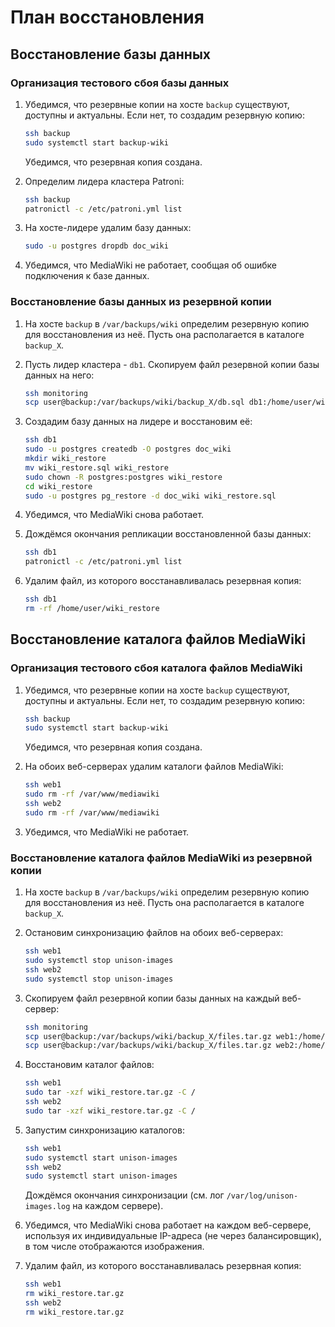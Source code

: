 # План восстановления

## Восстановление базы данных

### Организация тестового сбоя базы данных

1. Убедимся, что резервные копии на хосте `backup` существуют, доступны и актуальны. Если нет, то создадим резервную копию:

    ```sh
    ssh backup
    sudo systemctl start backup-wiki
    ```

    Убедимся, что резервная копия создана.

2. Определим лидера кластера Patroni:

    ```sh
    ssh backup
    patronictl -c /etc/patroni.yml list
    ```

3. На хосте-лидере удалим базу данных:

    ```sh
    sudo -u postgres dropdb doc_wiki
    ```

4. Убедимся, что MediaWiki не работает, сообщая об ошибке подключения к базе данных.

### Восстановление базы данных из резервной копии

1. На хосте `backup` в `/var/backups/wiki` определим резервную копию для восстановления из неё. Пусть она располагается в каталоге `backup_X`.

2. Пусть лидер кластера - `db1`. Скопируем файл резервной копии базы данных на него:

    ```sh
    ssh monitoring
    scp user@backup:/var/backups/wiki/backup_X/db.sql db1:/home/user/wiki_restore.sql
    ```

3. Создадим базу данных на лидере и восстановим её:

    ```sh
    ssh db1
    sudo -u postgres createdb -O postgres doc_wiki
    mkdir wiki_restore
    mv wiki_restore.sql wiki_restore
    sudo chown -R postgres:postgres wiki_restore
    cd wiki_restore
    sudo -u postgres pg_restore -d doc_wiki wiki_restore.sql
    ```

4. Убедимся, что MediaWiki снова работает.

5. Дождёмся окончания репликации восстановленной базы данных:

    ```sh
    ssh db1
    patronictl -c /etc/patroni.yml list
    ```

6. Удалим файл, из которого восстанавливалась резервная копия:

    ```sh
    ssh db1
    rm -rf /home/user/wiki_restore
    ```

## Восстановление каталога файлов MediaWiki

### Организация тестового сбоя каталога файлов MediaWiki

1. Убедимся, что резервные копии на хосте `backup` существуют, доступны и актуальны. Если нет, то создадим резервную копию:

    ```sh
    ssh backup
    sudo systemctl start backup-wiki
    ```

    Убедимся, что резервная копия создана.

2. На обоих веб-серверах удалим каталоги файлов MediaWiki:

    ```sh
    ssh web1
    sudo rm -rf /var/www/mediawiki
    ssh web2
    sudo rm -rf /var/www/mediawiki
    ```

3. Убедимся, что MediaWiki не работает.

### Восстановление каталога файлов MediaWiki из резервной копии

1. На хосте `backup` в `/var/backups/wiki` определим резервную копию для восстановления из неё. Пусть она располагается в каталоге `backup_X`.

2. Остановим синхронизацию файлов на обоих веб-серверах:

    ```sh
    ssh web1
    sudo systemctl stop unison-images
    ssh web2
    sudo systemctl stop unison-images
    ```

3. Скопируем файл резервной копии базы данных на каждый веб-сервер:

    ```sh
    ssh monitoring
    scp user@backup:/var/backups/wiki/backup_X/files.tar.gz web1:/home/user/wiki_restore.tar.gz
    scp user@backup:/var/backups/wiki/backup_X/files.tar.gz web2:/home/user/wiki_restore.tar.gz
    ```

4. Восстановим каталог файлов:

    ```sh
    ssh web1
    sudo tar -xzf wiki_restore.tar.gz -C /
    ssh web2
    sudo tar -xzf wiki_restore.tar.gz -C /
    ```

5. Запустим синхронизацию каталогов:

    ```sh
    ssh web1
    sudo systemctl start unison-images
    ssh web2
    sudo systemctl start unison-images
    ```

    Дождёмся окончания синхронизации (см. лог `/var/log/unison-images.log` на каждом сервере).

6. Убедимся, что MediaWiki снова работает на каждом веб-сервере, используя их индивидуальные IP-адреса (не через балансировщик), в том числе отображаются изображения.

7. Удалим файл, из которого восстанавливалась резервная копия:

    ```sh
    ssh web1
    rm wiki_restore.tar.gz
    ssh web2
    rm wiki_restore.tar.gz
    ```

